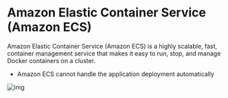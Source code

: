 # Amazon Elastic Container Service (Amazon ECS)

Amazon Elastic Container Service (Amazon ECS) is a highly scalable, fast, container management service that makes it easy to run, stop, and manage Docker containers on a cluster.

- Amazon ECS cannot handle the application deployment automatically

![img](https://d1.awsstatic.com/diagrams/product-page-diagrams/product-page-diagram_ECS_1.86ebd8c223ec8b55aa1903c423fbe4e672f3daf7.png)
